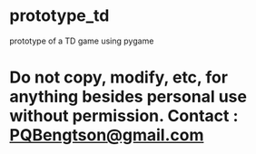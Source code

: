 # prototype_td
 prototype of a TD game using pygame

# Do not copy, modify, etc, for anything besides personal use without permission. Contact : PQBengtson@gmail.com